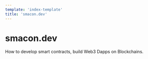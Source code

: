 ```yaml
---
template: 'index-template'
title: 'smacon.dev'
---
```


# smacon.dev

How to develop smart contracts, build Web3 Dapps on Blockchains.